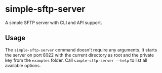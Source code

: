 # simple-sftp-server

A simple SFTP server with CLI and API support.

## Usage

The `simple-sftp-server` command doesn't require any arguments.
It starts the server on port 8022 with the current directory as root and the private key from the `examples` folder.
Call `simple-sftp-server --help` to list all available options. 
